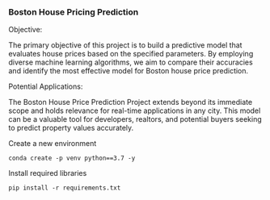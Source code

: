 ### Boston House Pricing Prediction

Objective:

The primary objective of this project is to build a predictive model that evaluates house prices based on the specified parameters. By employing diverse machine learning algorithms, we aim to compare their accuracies and identify the most effective model for Boston house price prediction.

Potential Applications:

The Boston House Price Prediction Project extends beyond its immediate scope and holds relevance for real-time applications in any city. This model can be a valuable tool for developers, realtors, and potential buyers seeking to predict property values accurately.

Create a new environment

```
conda create -p venv python==3.7 -y
```

Install required libraries

```pip install -r requirements.txt```
